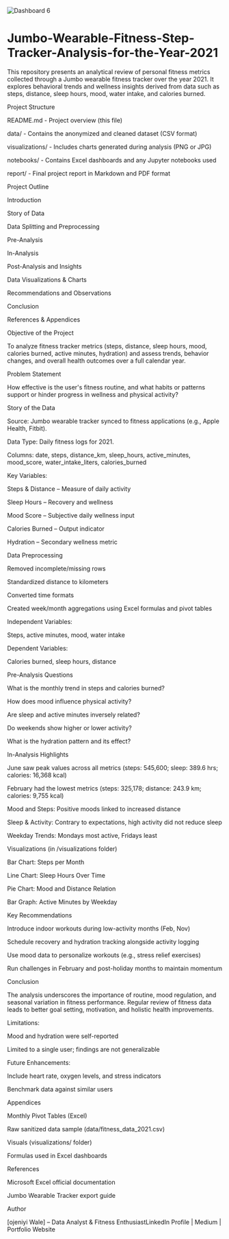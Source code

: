 ![Dashboard 6](https://github.com/user-attachments/assets/d4804bb1-fa51-4d03-8c53-44f5c0f4c26c)
# Jumbo-Wearable-Fitness-Step-Tracker-Analysis-for-the-Year-2021  
This repository presents an analytical review of personal fitness metrics collected through a Jumbo wearable fitness tracker over the year 2021. It explores behavioral trends and wellness insights derived from data such as steps, distance, sleep hours, mood, water intake, and calories burned.

Project Structure

README.md - Project overview (this file)

data/ - Contains the anonymized and cleaned dataset (CSV format)

visualizations/ - Includes charts generated during analysis (PNG or JPG)

notebooks/ - Contains Excel dashboards and any Jupyter notebooks used

report/ - Final project report in Markdown and PDF format

Project Outline

Introduction

Story of Data

Data Splitting and Preprocessing

Pre-Analysis

In-Analysis

Post-Analysis and Insights

Data Visualizations & Charts

Recommendations and Observations

Conclusion

References & Appendices

Objective of the Project

To analyze fitness tracker metrics (steps, distance, sleep hours, mood, calories burned, active minutes, hydration) and assess trends, behavior changes, and overall health outcomes over a full calendar year.

Problem Statement

How effective is the user's fitness routine, and what habits or patterns support or hinder progress in wellness and physical activity?

Story of the Data

Source: Jumbo wearable tracker synced to fitness applications (e.g., Apple Health, Fitbit).

Data Type: Daily fitness logs for 2021.

Columns: date, steps, distance_km, sleep_hours, active_minutes, mood_score, water_intake_liters, calories_burned

Key Variables:

Steps & Distance – Measure of daily activity

Sleep Hours – Recovery and wellness

Mood Score – Subjective daily wellness input

Calories Burned – Output indicator

Hydration – Secondary wellness metric

Data Preprocessing

Removed incomplete/missing rows

Standardized distance to kilometers

Converted time formats

Created week/month aggregations using Excel formulas and pivot tables

Independent Variables:

Steps, active minutes, mood, water intake

Dependent Variables:

Calories burned, sleep hours, distance

Pre-Analysis Questions

What is the monthly trend in steps and calories burned?

How does mood influence physical activity?

Are sleep and active minutes inversely related?

Do weekends show higher or lower activity?

What is the hydration pattern and its effect?

In-Analysis Highlights

June saw peak values across all metrics (steps: 545,600; sleep: 389.6 hrs; calories: 16,368 kcal)

February had the lowest metrics (steps: 325,178; distance: 243.9 km; calories: 9,755 kcal)

Mood and Steps: Positive moods linked to increased distance

Sleep & Activity: Contrary to expectations, high activity did not reduce sleep

Weekday Trends: Mondays most active, Fridays least

Visualizations (in /visualizations folder)

Bar Chart: Steps per Month

Line Chart: Sleep Hours Over Time

Pie Chart: Mood and Distance Relation

Bar Graph: Active Minutes by Weekday

Key Recommendations

Introduce indoor workouts during low-activity months (Feb, Nov)

Schedule recovery and hydration tracking alongside activity logging

Use mood data to personalize workouts (e.g., stress relief exercises)

Run challenges in February and post-holiday months to maintain momentum

Conclusion

The analysis underscores the importance of routine, mood regulation, and seasonal variation in fitness performance. Regular review of fitness data leads to better goal setting, motivation, and holistic health improvements.

Limitations:

Mood and hydration were self-reported

Limited to a single user; findings are not generalizable

Future Enhancements:

Include heart rate, oxygen levels, and stress indicators

Benchmark data against similar users

Appendices

Monthly Pivot Tables (Excel)

Raw sanitized data sample (data/fitness_data_2021.csv)

Visuals (visualizations/ folder)

Formulas used in Excel dashboards

References

Microsoft Excel official documentation

Jumbo Wearable Tracker export guide

Author

[ojeniyi Wale] – Data Analyst & Fitness EnthusiastLinkedIn Profile | Medium | Portfolio Website
